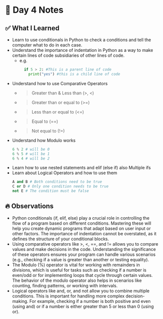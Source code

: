 # 📝 Day 4 Notes

## ✅ What I Learned

- Learn to use conditionals in Python to check a conditions and tell the computer what to do in each case. 
- Understand the importance of indentation in Python as a way to make certain lines of code subsidiaries of other lines of code.
  - e.g.
    ``` python
      if 5 > 2: #This is a parent line of code
        print("yes") #this is a child line of code
    ``` 
- Understand how to use Comparative Operators
  - > Greater than & Less than (>, <)
  - > Greater than or equal to (>=)
  - > Less than or equal to (<=)
  - > Equal to (==)
  - > Not equal to (!=)
- Understand how Modulo works
  ``` python
  6 % 2 # will be 0
  6 % 5 # will be 1
  6 % 4 # will be 2
  ```
- Learn how to use nested statements and elif (else if) also Multiple ifs
- Learn about Logical Operators and how to use them
  ``` python
  A and B # Both conditions need to be true
  C or D # Only one condition needs to be true
  not E # The condition must be false
  ```

## 🔥 Observations

- Python conditionals (if, elif, else) play a crucial role in controlling the flow of a program based on different conditions. Mastering these will help you create dynamic programs that adapt based on user input or other factors. The importance of indentation cannot be overstated, as it defines the structure of your conditional blocks.
- Using comparative operators like >, <, ==, and != allows you to compare values and make decisions in the code. Understanding the significance of these operators ensures your program can handle various scenarios (e.g., checking if a value is greater than another or testing equality).
- The Modulo (%) operator is vital for working with remainders in divisions, which is useful for tasks such as checking if a number is even/odd or for implementing loops that cycle through certain values. The behavior of the modulo operator also helps in scenarios like counting, finding patterns, or working with intervals.
- Logical operators like and, or, and not allow you to combine multiple conditions. This is important for handling more complex decision-making. For example, checking if a number is both positive and even (using and) or if a number is either greater than 5 or less than 0 (using or).